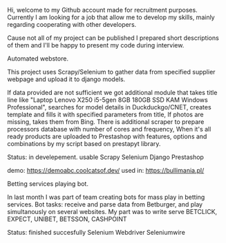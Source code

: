 Hi, welcome to my Github account made for recruitment purposes. 
Currently I am looking for a job that allow me to develop my skills, mainly regarding cooperating with other developers.

Cause not all of my project can be published I prepared short descriptions of them and I'll be happy to present
my code during interview.


Automated webstore.

This project uses Scrapy/Selenium to gather data from specified supplier webpage and upload it to django models.

If data provided are not sufficient we got additional module that takes title line like 
"Laptop Lenovo X250 i5-5gen 8GB 180GB SSD KAM Windows Professional", searches for model details in Duckduckgo/CNET,
creates template and fills it with specified parameters from title, If photos are missing, takes them from Bing.
There is additional scraper to prepare processors database with number of cores and frequency,
When it's all ready products are uploaded to Prestashop with features, options and combinations by my script based on prestapyt library. 

Status: in develepement. usable
Scrapy
Selenium
Django
Prestashop

demo: https://demoabc.coolcatsof.dev/
used in: https://bullimania.pl/



Betting services playing bot.

In last month I was part of team creating bots for mass play in betting services. 
Bot tasks:
receive and parse data from Betburger,
and play simultanously on several websites. 
My part was to write serve BETCLICK, EXPECT, UNIBET, BETSSON, CASHPOINT

Status: finished succesfully
Selenium Webdriver
Seleniumwire
